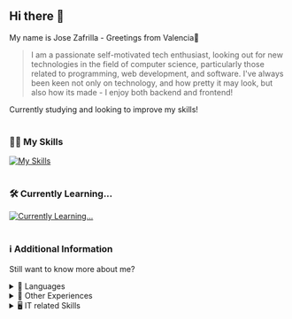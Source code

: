 <!-- Header Section: Greetings, Bio and Info -->
## Hi there 👋

My name is Jose Zafrilla - Greetings from Valencia🥘 <br>

> I am a passionate self-motivated tech enthusiast, looking out for new technologies in the field of computer science, particularly those related to programming, web development, and software. 
> I've always been keen not only on technology, and how pretty it may look, but also how its made - I enjoy both backend and frontend! <br>

Currently studying and looking to improve my skills!<br><br>

<!-- Skills & Learning section -->

### 👨‍💻 My Skills 
[![My Skills](https://skillicons.dev/icons?i=html,css,java,blender,ps,wordpress,mysql)](https://skillicons.dev)<br><br>

### 🛠️ Currently Learning...
[![Currently Learning...](https://skillicons.dev/icons?i=js,php,laravel,maven)](https://skillicons.dev)<br><br>

<!-- Gif under construction -->
<!-- The video used in the gif was taken from: https://www.youtube.com/watch?v=s9xk77X4m5c -->

<!--
### 🚧 Projects
Nothing worth mentioning... yet!-->

<!-- Additional Info section -->

### ℹ️ Additional Information
Still want to know more about me?

<!-- Language Summary -->
<details>
<summary> 💬 Languages</summary> <br>
· Spanish: Native <br>
· Valencian: Native <br>
· English: B2 passed with honor, equivalent to C1 (Cambridge) <br><br>

> From a young age, I have been passionate about both technology and the English language, and I have used English on a daily basis as long as I can remember. This has allowed me to improve my skills and communicate with people from all walks of life. <br>
</details>

<!-- Other Experiences Summary -->
<details>
<summary> 🧠 Other Experiences </summary> <br>
· Got experience by training under an profesional's business IT team <br>
· Worked on several fields with different kinds of people from all ages and personalities <br>
· Participated in several projects with different partners through many courses <br><br>

> Even though I still got much to learn, the brief experiences i've already had are shaping me in the right direction, boht making me a good team player and giving me enough enthusiasm and motivation to keep on learning while doing a good job. <br>
</details>

<!-- IT related Skills Summary -->
<details>
<summary> 🖥️ IT related Skills </summary> <br>

· Assemble and mantain computer equipment
· Local Area Networks
· Office Applications and others
· Single-user/Multi-user operating systems environments
· Network Operating Systems
· Computer Security
· Network Services
· Web Applications
· Vocational Training, Labor Guidance, Business and Entrepreneurial Initiative
· Web Hosting Systems
· Servers & Clients
· MYSQL Databases
· Worked with environments like Github and Docker

Miscelaneous IT Certifications:
· Cisco Networking and Routing
· Microsoft Office Specialist

</details>

<!-- END OF VISIBLE CONTENT -->
<!--
**Jozaru27/Jozaru27** is a ✨ _special_ ✨ repository because its `README.md` (this file) appears on your GitHub profile.

Here are some ideas to get you started:

- 🔭 I’m currently working on ...
- 🌱 I’m currently learning ...
- 👯 I’m looking to collaborate on ...
- 🤔 I’m looking for help with ...
- 💬 Ask me about ...
- 📫 How to reach me: ...
- 😄 Pronouns: ...
- ⚡ Fun fact: ...
-->

<!-- Big Icons in this Readme hav been used thanks to https://skillicons.dev/ -->
